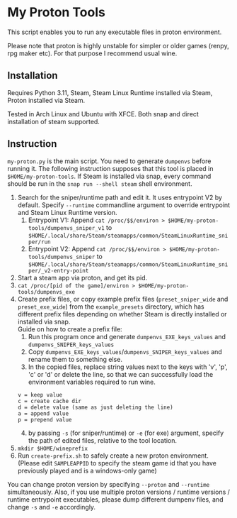 # My Proton Tools

This script enables you to run any executable files in proton environment.

Please note that proton is highly unstable for simpler or older games (renpy, rpg maker etc). For that purpose I recommend usual wine.

## Installation
Requires Python 3.11, Steam, Steam Linux Runtime installed via Steam, Proton installed via Steam.

Tested in Arch Linux and Ubuntu with XFCE. Both snap and direct installation of steam supported.

## Instruction

`my-proton.py` is the main script. You need to generate `dumpenvs` before running it. The following instruction supposes that this tool is placed in `$HOME/my-proton-tools`. If Steam is installed via snap, every command should be run in the `snap run --shell steam` shell environment.

1. Search for the sniper/runtime path and edit it. It uses entrypoint V2 by default. Specify `--runtime` commandline argument to override entrypoint and Steam Linux Runtime version.
    1. Entrypoint V1: Append `cat /proc/$$/environ > $HOME/my-proton-tools/dumpenvs_sniper_v1` to `$HOME/.local/share/Steam/steamapps/common/SteamLinuxRuntime_sniper/run`
    2. Entrypoint V2: Append `cat /proc/$$/environ > $HOME/my-proton-tools/dumpenvs_sniper` to `$HOME/.local/share/Steam/steamapps/common/SteamLinuxRuntime_sniper/_v2-entry-point`
2. Start a steam app via proton, and get its pid.
3. `cat /proc/[pid of the game]/environ > $HOME/my-proton-tools/dumpenvs_exe`
4. Create prefix files, or copy example prefix files (`preset_sniper_wide` and `preset_exe_wide`) from the `example_presets` directory, which has different prefix files depending on whether Steam is directly installed or installed via snap.  
   Guide on how to create a prefix file:
    1. Run this program once and generate `dumpenvs_EXE_keys_values` and `dumpenvs_SNIPER_keys_values`
    2. Copy `dumpenvs_EXE_keys_values`/`dumpenvs_SNIPER_keys_values` and rename them to something else.
    3. In the copied files, replace string values next to the keys with 'v', 'p', 'c' or 'd' or delete the line, so that we can successfully load the environment variables required to run wine.
    ```
    v = keep value
    c = create cache dir
    d = delete value (same as just deleting the line)
    a = append value
    p = prepend value
    ```
    4. by passing `-s` (for sniper/runtime) or `-e` (for exe) argument, specify the path of edited files, relative to the tool location.
5. `mkdir $HOME/wineprefix`
6. Run `create-prefix.sh` to safely create a new proton environment. (Please edit `SAMPLEAPPID` to specify the steam game id that you have previously played and is a windows-only game)

You can change proton version by specifying `--proton` and `--runtime` simultaneously. Also, if you use multiple proton versions / runtime versions / runtime entrypoint executables, please dump different dumpenv files, and change `-s` and `-e` accordingly.


